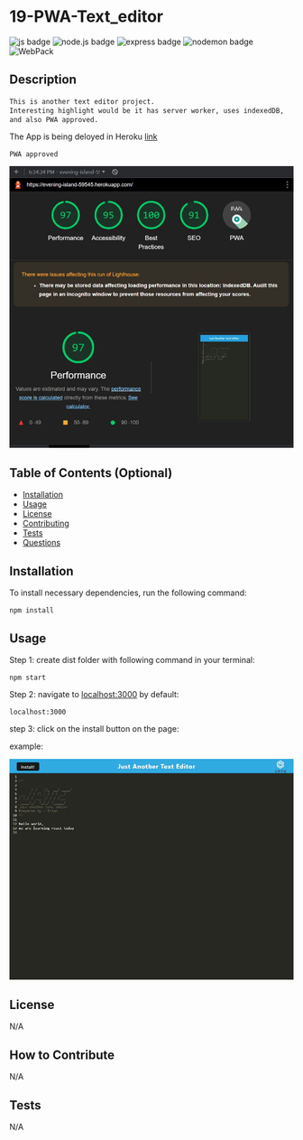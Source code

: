 # 19-PWA-Text_editor

![js badge](https://img.shields.io/badge/TECHOLOGY-JAVASCRIPT%20ES6-orange)
![node.js badge](https://img.shields.io/badge/TECHOLOGY-NODE.JS%20V16-success)
![express badge](https://img.shields.io/badge/TECHOLOGY-EXPRESS%20@4.18.2-success)
![nodemon badge](https://img.shields.io/badge/TECHOLOGY-NODEMON%20@2.0.20-red)
![WebPack](https://img.shields.io/badge/TECHOLOGY-WEBPACK-blue)

## Description

    This is another text editor project. 
    Interesting highlight would be it has server worker, uses indexedDB, and also PWA approved.

The App is being deloyed in Heroku [link](https://evening-island-59545.herokuapp.com/)

    PWA approved
    
![light house](./server/public/images/light_house.JPG)

## Table of Contents (Optional)

- [Installation](#installation)
- [Usage](#usage)
- [License](#license)
- [Contributing](#contributing)
- [Tests](#tests)
- [Questions](#questions)

## Installation

To install necessary dependencies, run the following command: 

    npm install  

## Usage

Step 1: create dist folder with following command in your terminal:

    npm start 

Step 2: navigate to [localhost:3000](http://localhost:3000) by default:

    localhost:3000

step 3: click on the install button on the page:

example:

![example](./server/public/images/example.JPG)

## License

N/A

## How to Contribute

N/A

## Tests

N/A
